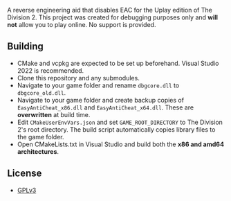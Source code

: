 A reverse engineering aid that disables EAC for the Uplay edition of The Division 2. This project was created for debugging purposes only and **will not** allow you to play online. No support is provided.

## Building

- CMake and vcpkg are expected to be set up beforehand. Visual Studio 2022 is recommended.
- Clone this repository and any submodules.
- Navigate to your game folder and rename `dbgcore.dll` to `dbgcore_old.dll`.
- Navigate to your game folder and create backup copies of `EasyAntiCheat_x86.dll` and `EasyAntiCheat_x64.dll`. These are **overwritten** at build time.
- Edit `CMakeUserEnvVars.json` and set `GAME_ROOT_DIRECTORY` to The Division 2's root directory. The build script automatically copies library files to the game folder.
- Open CMakeLists.txt in Visual Studio and build both the **x86 and amd64 architectures**.

## License

- [GPLv3](LICENSE.md)
